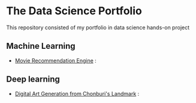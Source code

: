 # The Data Science Portfolio
 This repository consisted of my portfolio in data science hands-on project 
 
## Machine Learning 
- [Movie Recommendation Engine](https://github.com/WarintornNawong/Portfolio/tree/main/Movie_Recommendation) :

## Deep learning
- [Digital Art Generation from Chonburi's Landmark](https://github.com/WarintornNawong/Portfolio/tree/main/Digital_Art_Museum) :


